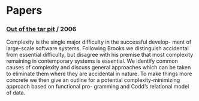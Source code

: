 # Papers

### [Out of the tar pit](http://curtclifton.net/papers/MoseleyMarks06a.pdf) / 2006

Complexity is the single major difficulty in the successful develop-
ment of large-scale software systems. Following Brooks we distinguish
accidental from essential difficulty, but disagree with his premise that
most complexity remaining in contemporary systems is essential. We
identify common causes of complexity and discuss general approaches
which can be taken to eliminate them where they are accidental in
nature. To make things more concrete we then give an outline for
a potential complexity-minimizing approach based on functional pro-
gramming and Codd’s relational model of data.
